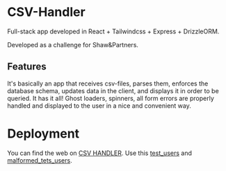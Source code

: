 # CSV-Handler

Full-stack app developed in React + Tailwindcss + Express + DrizzleORM.

Developed as a challenge for Shaw&Partners.

## Features
It's basically an app that receives csv-files, parses them, enforces the database schema, updates data in the client, and displays it in order to be queried.
It has it all! Ghost loaders, spinners, all form errors are properly handled and displayed to the user in a nice and convenient way.

# Deployment

You can find the web on [CSV HANDLER](https://csv-handler.vercel.app/).
Use this [test_users](backend/src/__tests__/mock_users_10+_malformed.csv) and [malformed_tets_users](backend/src/__tests__/mock_users_10.csv).
